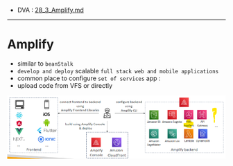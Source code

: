 - DVA : [28_3_Amplify.md](../01_compute/28_3_Amplify_DVA.md)
---
# Amplify

- similar to `beanStalk`
- `develop and deploy` scalable `full stack web and mobile applications`
- common place to configure `set of services` app :
- upload code from VFS or directly

![img_6.png](../99_img/moreSrv/img_6.png)
